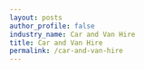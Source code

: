 ```yaml
---
layout: posts 
author_profile: false 
industry_name: Car and Van Hire
title: Car and Van Hire
permalink: /car-and-van-hire
---
```

